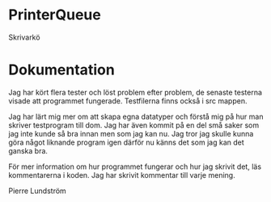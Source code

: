 # PrinterQueue
Skrivarkö

# Dokumentation

Jag har kört flera tester och löst problem efter problem, de senaste testerna visade att programmet fungerade. Testfilerna finns också i src mappen.

Jag har lärt mig mer om att skapa egna datatyper och förstå mig på hur man skriver testprogram till dom. 
Jag har även kommit på en del små saker som jag inte kunde så bra innan men som jag kan nu. 
Jag tror jag skulle kunna göra något liknande program igen därför nu känns det som jag kan det ganska bra.

För mer information om hur programmet fungerar och hur jag skrivit det, läs kommentarerna i koden. Jag har skrivit kommentar till varje mening.

Pierre Lundström
